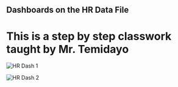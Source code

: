 ## Dashboards on the HR Data File
# This is a step by step classwork taught by Mr. Temidayo

![HR Dash 1](https://github.com/user-attachments/assets/5c3e3877-556f-47a4-b1af-4fc944fa7641)

![HR Dash 2](https://github.com/user-attachments/assets/8e5929fc-d6e8-453b-9b8c-735e26152d3d)
